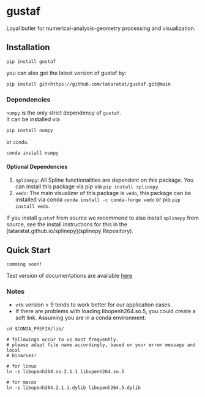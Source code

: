 # gustaf
Loyal butler for numerical-analysis-geometry processing and visualization.

## Installation
```
pip install gustaf
```
you can also get the latest version of gustaf by:
```
pip install git+https://github.com/tataratat/gustaf.git@main
```

### Dependencies
`numpy` is the only strict dependency of `gustaf`.  
It can be installed via
```
pip install numpy
```
or `conda`.
```
conda install numpy 
```

#### Optional Dependencies

1. `splinepy`: All Spline functionalities are dependent on this package. You can install this package via pip via `pip install splinepy`.
2. `vedo`: The main visualizer of this package is `vedo`, this package can be installed via conda `conda install -c conda-forge vedo` or pip `pip install vedo`.

If you install `gustaf` from source we recommend to also install `splinepy` from source, see the install instructions for this in the [tataratat.github.io/splinepy](splinepy Repository).


## Quick Start
```
comming soon!
```
Test version of documentations are available [here](https://tataratat.github.io/gustaf/)

### Notes
- `vtk` version > 9 tends to work better for our application cases.
- If there are problems with loading libopenh264.so.5, you could create a soft link. Assuming you are in a conda environment:
```
cd $CONDA_PREFIX/lib/

# followings occur to us most frequently.
# please adapt file name accordingly, based on your error message and local
# binaries!

# for linux
ln -s libopenh264.so.2.1.1 libopenh264.so.5

# for macos
ln -s libopenh264.2.1.1.dylib libopenh264.5.dylib
```

